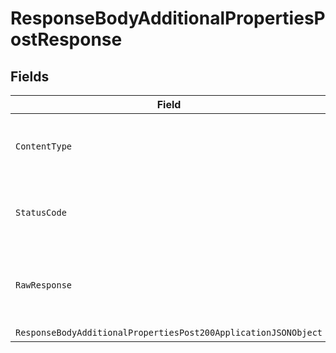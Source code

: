 # ResponseBodyAdditionalPropertiesPostResponse


## Fields

| Field                                                                                                                                        | Type                                                                                                                                         | Required                                                                                                                                     | Description                                                                                                                                  |
| -------------------------------------------------------------------------------------------------------------------------------------------- | -------------------------------------------------------------------------------------------------------------------------------------------- | -------------------------------------------------------------------------------------------------------------------------------------------- | -------------------------------------------------------------------------------------------------------------------------------------------- |
| `ContentType`                                                                                                                                | *string*                                                                                                                                     | :heavy_check_mark:                                                                                                                           | HTTP response content type for this operation                                                                                                |
| `StatusCode`                                                                                                                                 | *int*                                                                                                                                        | :heavy_check_mark:                                                                                                                           | HTTP response status code for this operation                                                                                                 |
| `RawResponse`                                                                                                                                | [*http.Response](https://pkg.go.dev/net/http#Response)                                                                                       | :heavy_minus_sign:                                                                                                                           | Raw HTTP response; suitable for custom response parsing                                                                                      |
| `ResponseBodyAdditionalPropertiesPost200ApplicationJSONObject`                                                                               | [*ResponseBodyAdditionalPropertiesPost200ApplicationJSON](../../models/operations/responsebodyadditionalpropertiespost200applicationjson.md) | :heavy_minus_sign:                                                                                                                           | OK                                                                                                                                           |